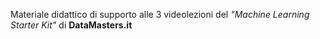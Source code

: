 Materiale didattico di supporto alle 3 videolezioni del *"Machine Learning Starter Kit"* di **DataMasters.it**

